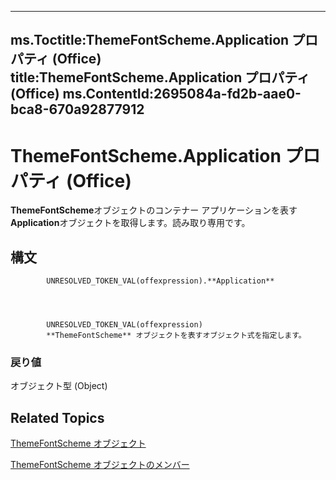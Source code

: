 

---
ms.Toctitle:ThemeFontScheme.Application プロパティ (Office)
title:ThemeFontScheme.Application プロパティ (Office)
ms.ContentId:2695084a-fd2b-aae0-bca8-670a92877912
---
# ThemeFontScheme.Application プロパティ (Office)




**ThemeFontScheme**オブジェクトのコンテナー アプリケーションを表す**Application**オブジェクトを取得します。読み取り専用です。

## 構文

            UNRESOLVED_TOKEN_VAL(offexpression).**Application**




            UNRESOLVED_TOKEN_VAL(offexpression)
            **ThemeFontScheme** オブジェクトを表すオブジェクト式を指定します。

### 戻り値
オブジェクト型 (Object)





## Related Topics

[ThemeFontScheme オブジェクト](566b3a6f-16c9-8ba0-6f40-5bc96ec2dcbf.md)

[ThemeFontScheme オブジェクトのメンバー](47a1e519-0bf8-363b-3270-6080580da137.md)




